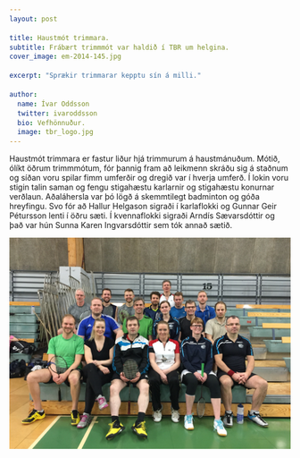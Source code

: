 ```yaml
---
layout: post

title: Haustmót trimmara.
subtitle: Frábært trimmmót var haldið í TBR um helgina.
cover_image: em-2014-145.jpg

excerpt: "Sprækir trimmarar kepptu sín á milli."

author:
  name: Ívar Oddsson
  twitter: ivaroddsson
  bio: Vefhönnuður.
  image: tbr_logo.jpg
---
```

Haustmót trimmara er fastur liður hjá trimmurum á haustmánuðum. Mótið, ólíkt öðrum trimmmótum, fór þannig fram að leikmenn skráðu sig á staðnum og síðan voru spilar fimm umferðir og dregið var í hverja umferð. Í lokin voru stigin talin saman og fengu stigahæstu karlarnir og stigahæstu konurnar verðlaun. Aðaláhersla var þó lögð á skemmtilegt badminton og góða hreyfingu. Svo fór að Hallur Helgason sigraði í karlaflokki og Gunnar Geir Pétursson lenti í öðru sæti.
Í kvennaflokki sigraði Arndís Sævarsdóttir og það var hún Sunna Karen Ingvarsdóttir sem tók annað sætið.

![Alt text](/images/haustmot_trimmara.JPG "Þátttakendur Haustmóts trimmara.")
